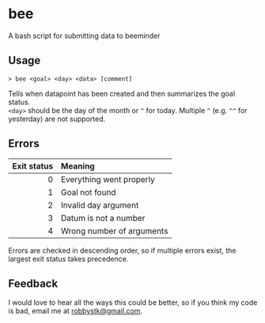 # bee
A bash script for submitting data to beeminder
## Usage
```
> bee <goal> <day> <data> [comment]
```
Tells when datapoint has been created and then summarizes the goal status.  
`<day>` should be the day of the month or `^` for today.  Multiple `^` (e.g. 
`^^` for yesterday) are not supported.  

## Errors
Exit status | Meaning
----------: | :---------
0           | Everything went properly
1           | Goal not found
2           | Invalid day argument
3           | Datum is not a number
4           | Wrong number of arguments

Errors are checked in descending order, so if multiple errors exist, the largest
exit status takes precedence.  

## Feedback
I would love to hear all the ways this could be better, so if you think my code 
is bad, email me at [robbystk@gmail.com](mailto:robbystk@gmail.com).  

